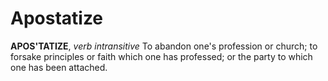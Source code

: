 # Apostatize

**APOS'TATIZE**, _verb intransitive_ To abandon one's profession or church; to forsake principles or faith which one has professed; or the party to which one has been attached.